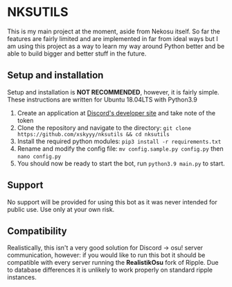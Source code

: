 # NKSUTILS
This is my main project at the moment, aside from Nekosu itself. 
So far the features are fairly limited and are implemented in far from ideal ways but I am using this project as a way to learn my way around Python better and be able to build bigger and better stuff in the future.
## Setup and installation
Setup and installation is **NOT RECOMMENDED**, however, it is fairly simple.
These instructions are written for Ubuntu 18.04LTS with Python3.9

1. Create an application at [Discord's developer site](https://discord.com/developers) and take note of the token
2. Clone the repository and navigate to the directory: `git clone https://github.com/xskyyy/nksutils && cd nksutils`
3. Install the required python modules: `pip3 install -r requirements.txt`
4. Rename and modify the config file: `mv config.sample.py config.py` then `nano config.py`
5. You should now be ready to start the bot, run `python3.9 main.py` to start.
## Support
No support will be provided for using this bot as it was never intended for public use. 
Use only at your own risk.

## Compatibility
Realistically, this isn't a very good solution for Discord -> osu! server communication, however: if you would like to run this bot it should be compatible with every server running the **RealistikOsu** fork of Ripple. Due to database differences it is unlikely to work properly on standard ripple instances. 
